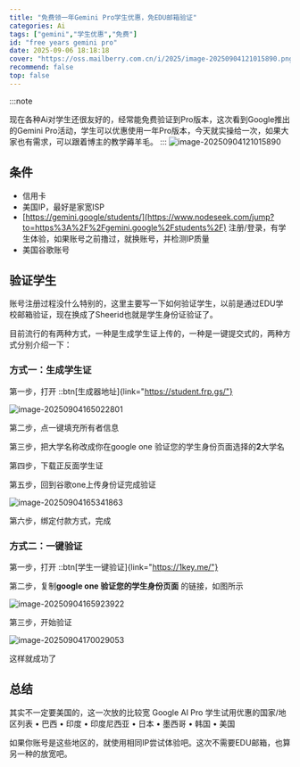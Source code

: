 ```yaml
---
title: "免费领一年Gemini Pro学生优惠，免EDU邮箱验证"
categories: Ai
tags: ["gemini","学生优惠","免费"]
id: "free years gemini pro"
date: 2025-09-06 18:18:18
cover: "https://oss.mailberry.com.cn/i/2025/image-20250904121015890.png"
recommend: false
top: false
---
```


:::note

现在各种Ai对学生还很友好的，经常能免费验证到Pro版本，这次看到Google推出的Gemini Pro活动，学生可以优惠使用一年Pro版本，今天就实操给一次，如果大家也有需求，可以跟着博主的教学薅羊毛。
:::
![image-20250904121015890](https://oss.mailberry.com.cn/i/2025/image-20250904121015890.png)

## 条件

- 信用卡
- 美国IP，最好是家宽ISP
- [https://gemini.google/students/](https://www.nodeseek.com/jump?to=https%3A%2F%2Fgemini.google%2Fstudents%2F) 注册/登录，有学生体验，如果账号之前撸过，就换账号，并检测IP质量
- 美国谷歌账号

## 验证学生

账号注册过程没什么特别的，这里主要写一下如何验证学生，以前是通过EDU学校邮箱验证，现在换成了Sheerid也就是学生身份证验证了。

目前流行的有两种方式，一种是生成学生证上传的，一种是一键提交式的，两种方式分别介绍一下：

### 方式一：生成学生证

第一步，打开
::btn[生成器地址]{link="https://student.frp.gs/"}

![image-20250904165022801](https://oss.mailberry.com.cn/i/2025/image-20250904165022801.png)

第二步，点一键填充所有者信息

第三步，把大学名称改成你在google one 验证您的学生身份页面选择的**2**大学名

第四步，下载正反面学生证

第五步，回到谷歌one上传身份证完成验证

![image-20250904165341863](https://oss.mailberry.com.cn/i/2025/image-20250904165341863.png)

第六步，绑定付款方式，完成

### 方式二：一键验证

第一步，打开
::btn[学生一键验证]{link="https://1key.me/"}

第二步，复制**google one 验证您的学生身份页面** 的链接，如图所示

![image-20250904165923922](https://oss.mailberry.com.cn/i/2025/image-20250904165923922.png)

第三步，开始验证

![image-20250904170029053](https://oss.mailberry.com.cn/i/2025/image-20250904170029053.png)

这样就成功了

## 总结

其实不一定要美国的，这一次放的比较宽 Google AI Pro 学生试用优惠的国家/地区列表
• 巴西
• 印度
• 印度尼西亚
• 日本
• 墨西哥
• 韩国
• 美国

如果你账号是这些地区的，就使用相同IP尝试体验吧。这次不需要EDU邮箱，也算另一种的放宽吧。